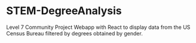 # STEM-DegreeAnalysis
Level 7 Community Project
  Webapp with React to display data from the US Census Bureau filtered by degrees obtained by gender. 
